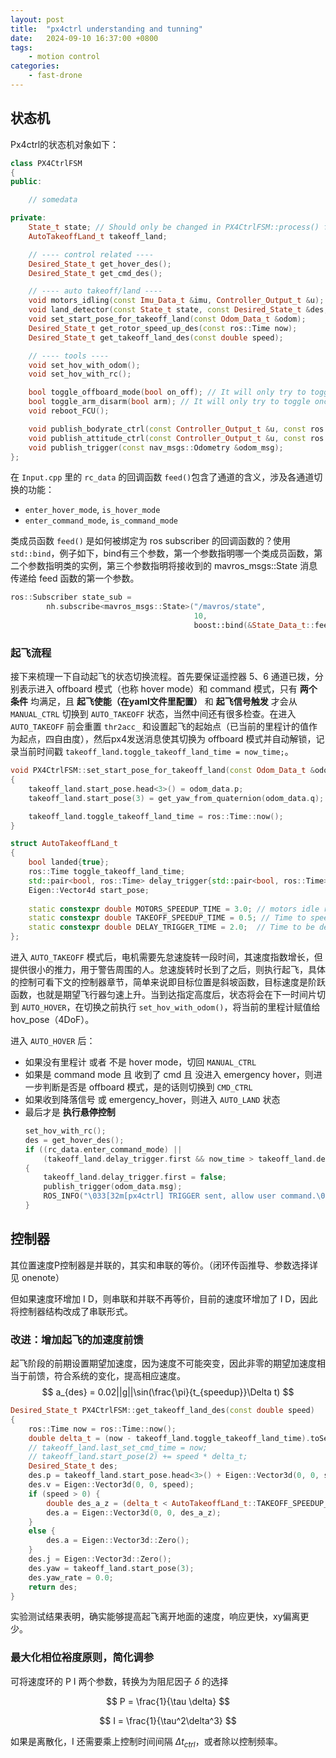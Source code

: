 ```yaml
---
layout: post
title:  "px4ctrl understanding and tunning"
date:   2024-09-10 16:37:00 +0800
tags: 
    - motion control
categories:
    - fast-drone
---
```


## 状态机

Px4ctrl的状态机对象如下：

```c++
class PX4CtrlFSM
{
public:

    // somedata

private:
	State_t state; // Should only be changed in PX4CtrlFSM::process() function!
	AutoTakeoffLand_t takeoff_land;

	// ---- control related ----
	Desired_State_t get_hover_des();
	Desired_State_t get_cmd_des();

	// ---- auto takeoff/land ----
	void motors_idling(const Imu_Data_t &imu, Controller_Output_t &u);
	void land_detector(const State_t state, const Desired_State_t &des, const Odom_Data_t &odom); // Detect landing 
	void set_start_pose_for_takeoff_land(const Odom_Data_t &odom);
	Desired_State_t get_rotor_speed_up_des(const ros::Time now);
	Desired_State_t get_takeoff_land_des(const double speed);

	// ---- tools ----
	void set_hov_with_odom();
	void set_hov_with_rc();

	bool toggle_offboard_mode(bool on_off); // It will only try to toggle once, so not blocked.
	bool toggle_arm_disarm(bool arm); // It will only try to toggle once, so not blocked.
	void reboot_FCU();

	void publish_bodyrate_ctrl(const Controller_Output_t &u, const ros::Time &stamp);
	void publish_attitude_ctrl(const Controller_Output_t &u, const ros::Time &stamp);
	void publish_trigger(const nav_msgs::Odometry &odom_msg);
};

```


在 `Input.cpp` 里的 `rc_data` 的回调函数 `feed()`包含了通道的含义，涉及各通道切换的功能：
- `enter_hover_mode`, `is_hover_mode`
- `enter_command_mode`, `is_command_mode`

类成员函数 `feed()` 是如何被绑定为 ros subscriber 的回调函数的？使用 `std::bind`，例子如下，bind有三个参数，第一个参数指明哪一个类成员函数，第二个参数指明类的实例，第三个参数指明将接收到的 mavros_msgs::State 消息传递给 feed 函数的第一个参数。

```c++
ros::Subscriber state_sub =
        nh.subscribe<mavros_msgs::State>("/mavros/state",
                                         10,
                                         boost::bind(&State_Data_t::feed, &fsm.state_data, _1));
```

### 起飞流程

接下来梳理一下自动起飞的状态切换流程。首先要保证遥控器 5、6 通道已拨，分别表示进入 offboard 模式（也称 hover mode）和 command 模式，只有 **两个条件** 均满足，且 **起飞使能（在yaml文件里配置）** 和 **起飞信号触发** 才会从 `MANUAL_CTRL` 切换到 `AUTO_TAKEOFF` 状态，当然中间还有很多检查。在进入 `AUTO_TAKEOFF` 前会重置 `thr2acc_` 和设置起飞的起始点（已当前的里程计的值作为起点，四自由度），然后px4发送消息使其切换为 offboard 模式并自动解锁，记录当前时间戳 `takeoff_land.toggle_takeoff_land_time = now_time;`。

```c++
void PX4CtrlFSM::set_start_pose_for_takeoff_land(const Odom_Data_t &odom)
{
	takeoff_land.start_pose.head<3>() = odom_data.p;
	takeoff_land.start_pose(3) = get_yaw_from_quaternion(odom_data.q);

	takeoff_land.toggle_takeoff_land_time = ros::Time::now();
}
```

```c++
struct AutoTakeoffLand_t
{
	bool landed{true};
	ros::Time toggle_takeoff_land_time;
	std::pair<bool, ros::Time> delay_trigger{std::pair<bool, ros::Time>(false, ros::Time(0))};
	Eigen::Vector4d start_pose;
	
	static constexpr double MOTORS_SPEEDUP_TIME = 3.0; // motors idle running for 3 seconds before takeoff
	static constexpr double TAKEOFF_SPEEDUP_TIME = 0.5; // Time to speed up during takeoff font stage
	static constexpr double DELAY_TRIGGER_TIME = 2.0;  // Time to be delayed when reach at target height
};
```

进入 `AUTO_TAKEOFF` 模式后，电机需要先怠速旋转一段时间，其速度指数增长，但提供很小的推力，用于警告周围的人。怠速旋转时长到了之后，则执行起飞，具体的控制可看下文的控制器章节，简单来说即目标位置是斜坡函数，目标速度是阶跃函数，也就是期望飞行器匀速上升。当到达指定高度后，状态将会在下一时间片切到 `AUTO_HOVER`，在切换之前执行 `set_hov_with_odom()`，将当前的里程计赋值给 hov_pose（4DoF）。

进入 `AUTO_HOVER` 后：
- 如果没有里程计 或者 不是 hover mode，切回 `MANUAL_CTRL`
- 如果是 command mode 且 收到了 cmd 且 没进入 emergency hover，则进一步判断是否是 offboard 模式，是的话则切换到 `CMD_CTRL`
- 如果收到降落信号 或 emergency_hover，则进入 `AUTO_LAND` 状态
- 最后才是 **执行悬停控制**
	```c++
	set_hov_with_rc();
	des = get_hover_des();
	if ((rc_data.enter_command_mode) ||
		(takeoff_land.delay_trigger.first && now_time > takeoff_land.delay_trigger.second))
	{
		takeoff_land.delay_trigger.first = false;
		publish_trigger(odom_data.msg);
		ROS_INFO("\033[32m[px4ctrl] TRIGGER sent, allow user command.\033[32m");
	}
	```


## 控制器

其位置速度P控制器是并联的，其实和串联的等价。（闭环传函推导、参数选择详见 onenote）

但如果速度环增加 I D，则串联和并联不再等价，目前的速度环增加了 I D，因此将控制器结构改成了串联形式。


### 改进：增加起飞的加速度前馈

起飞阶段的前期设置期望加速度，因为速度不可能突变，因此非零的期望加速度相当于前馈，符合系统的变化，提高相应速度。
$$
a_{des} = 0.02||g||\sin(\frac{\pi}{t_{speedup}}\Delta t)
$$

```c++
Desired_State_t PX4CtrlFSM::get_takeoff_land_des(const double speed)
{
	ros::Time now = ros::Time::now();
	double delta_t = (now - takeoff_land.toggle_takeoff_land_time).toSec() - (speed > 0 ? AutoTakeoffLand_t::MOTORS_SPEEDUP_TIME : 0); // speed > 0 means takeoff
	// takeoff_land.last_set_cmd_time = now;
	// takeoff_land.start_pose(2) += speed * delta_t;
	Desired_State_t des;
	des.p = takeoff_land.start_pose.head<3>() + Eigen::Vector3d(0, 0, speed * delta_t);
	des.v = Eigen::Vector3d(0, 0, speed);
	if (speed > 0) {
		double des_a_z = (delta_t < AutoTakeoffLand_t::TAKEOFF_SPEEDUP_TIME) ? (0.02 * param_.gra * sin(M_PI/AutoTakeoffLand_t::TAKEOFF_SPEEDUP_TIME * delta_t)) : 0;
		des.a = Eigen::Vector3d(0, 0, des_a_z);
	}
	else {
		des.a = Eigen::Vector3d::Zero();
	}
	des.j = Eigen::Vector3d::Zero();
	des.yaw = takeoff_land.start_pose(3);
	des.yaw_rate = 0.0;
	return des;
}
```

实验测试结果表明，确实能够提高起飞离开地面的速度，响应更快，xy偏离更少。


### 最大化相位裕度原则，简化调参

可将速度环的 P I 两个参数，转换为为阻尼因子 $\delta$ 的选择

$$
P = \frac{1}{\tau \delta}
$$

$$
I = \frac{1}{\tau^2\delta^3}
$$

如果是离散化，I 还需要乘上控制时间间隔 $\Delta t_{ctrl}$，或者除以控制频率。
